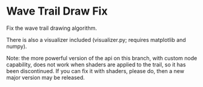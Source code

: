 # Wave Trail Draw Fix

Fix the wave trail drawing algorithm.

There is also a visualizer included (visualizer.py; requires matplotlib and numpy).

Note: the more powerful version of the api on this branch, with custom node capability, does not work when shaders are applied to the trail, so it has been discontinued. If you can fix it with shaders, please do, then a new major version may be released.
